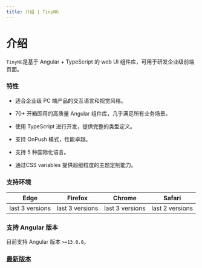 ```yaml
---
title: 介绍 | TinyNG
---
```


# 介绍

`TinyNG`是基于 Angular + TypeScript 的 web UI 组件库，可用于研发企业级前端页面。

### 特性

- 适合企业级 PC 端产品的交互语言和视觉风格。

- 70+ 开箱即用的高质量 Angular 组件库，几乎满足所有业务场景。

- 使用 TypeScript 进行开发，提供完整的类型定义。

- 支持 OnPush 模式，性能卓越。

- 支持 5 种国际化语言。

- 通过CSS variables 提供超细粒度的主题定制能力。



### 支持环境

|Edge |Firefox | Chrome | Safari |
| --------- | --------- | --------- | --------- |
| last 3 versions | last 3 versions | last 3 versions | last 2 versions |

### 支持 Angular 版本
目前支持 Angular 版本 `>=13.0.0`。

### [最新版本](./changelog)
